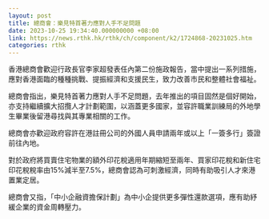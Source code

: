 ```yaml
---
layout: post
title: 總商會：樂見特首著力應對人手不足問題
date: 2023-10-25 19:34:40.000000000 +08:00
link: https://news.rthk.hk/rthk/ch/component/k2/1724868-20231025.htm
categories: rthk
---
```


香港總商會歡迎行政長官李家超發表任內第二份施政報告，當中提出一系列措施，應對香港面臨的種種挑戰、提振經濟和支援民生，致力改善市民和整體社會福祉。

總商會指出，樂見特首著力應對人手不足問題，去年推出的項目固然是個好開始，亦支持繼續擴大招攬人才計劃範圍，以涵蓋更多國家，並容許職業訓練局的外地學生畢業後留港尋找與其專業相關的工作。

總商會亦歡迎政府容許在港註冊公司的外國人員申請兩年或以上「一簽多行」簽證前往內地。

對於政府將買賣住宅物業的額外印花稅適用年期縮短至兩年、買家印花稅和新住宅印花稅稅率由15%減半至7.5%，總商會認為可刺激經濟，同時有助吸引人才來港置業定居。

總商會又指，「中小企融資擔保計劃」為中小企提供更多彈性還款選項，應有助紓緩企業的資金周轉壓力。
